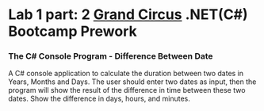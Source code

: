 # Lab 1 part: 2 [Grand Circus](https://grandcircus.co) .NET(C#) Bootcamp Prework

### The C# Console Program - Difference Between Date
A C# console application to calculate the duration between two dates in Years, Months and Days. The user should enter two dates as input, then the program will show the result of the difference in time between these two dates. Show the difference in days, hours, and minutes.

